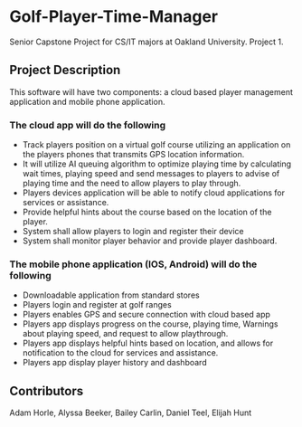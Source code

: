 # Golf-Player-Time-Manager
Senior Capstone Project for CS/IT majors at Oakland University. Project 1.
## Project Description
This software will have two components: a cloud based player management application and mobile phone application.
### The cloud app will do the following
* Track players position on a virtual golf course utilizing an application on the players phones that
transmits GPS location information.
* It will utilize AI queuing algorithm to optimize playing time by calculating wait times, playing
speed and send messages to players to advise of playing time and the need to allow players to
play through.
* Players devices application will be able to notify cloud applications for services or assistance.
* Provide helpful hints about the course based on the location of the player.
* System shall allow players to login and register their device
* System shall monitor player behavior and provide player dashboard.
### The mobile phone application (IOS, Android) will do the following
* Downloadable application from standard stores
* Players login and register at golf ranges
* Players enables GPS and secure connection with cloud based app
* Players app displays progress on the course, playing time, Warnings about playing speed, and
request to allow playthrough.
* Players app displays helpful hints based on location, and allows for notification to the cloud for
services and assistance.
* Players app display player history and dashboard
## Contributors
Adam Horle, Alyssa Beeker, Bailey Carlin, Daniel Teel, Elijah Hunt
